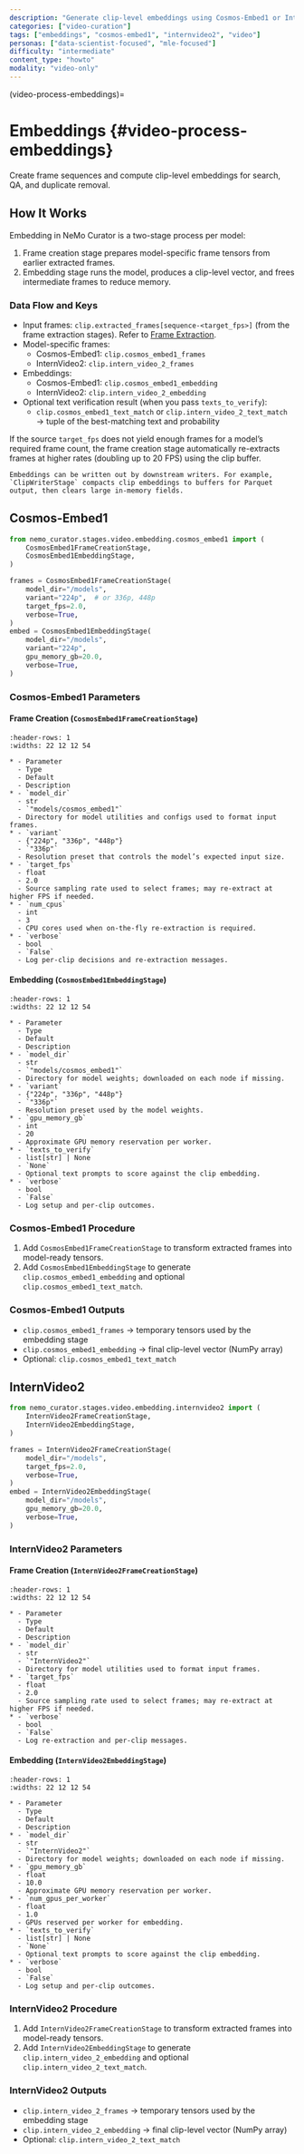 ```yaml
---
description: "Generate clip-level embeddings using Cosmos-Embed1 or InternVideo2"
categories: ["video-curation"]
tags: ["embeddings", "cosmos-embed1", "internvideo2", "video"]
personas: ["data-scientist-focused", "mle-focused"]
difficulty: "intermediate"
content_type: "howto"
modality: "video-only"
---
```


<!-- markdownlint-disable MD041 -->

(video-process-embeddings)=

# Embeddings {#video-process-embeddings}

Create frame sequences and compute clip-level embeddings for search, QA, and duplicate removal.

## How It Works

Embedding in NeMo Curator is a two-stage process per model:

1. Frame creation stage prepares model-specific frame tensors from earlier extracted frames.
2. Embedding stage runs the model, produces a clip-level vector, and frees intermediate frames to reduce memory.

### Data Flow and Keys

- Input frames: `clip.extracted_frames[sequence-<target_fps>]` (from the frame extraction stages). Refer to [Frame Extraction](video-process-frame-extraction).
- Model-specific frames:
  - Cosmos-Embed1: `clip.cosmos_embed1_frames`
  - InternVideo2: `clip.intern_video_2_frames`
- Embeddings:
  - Cosmos-Embed1: `clip.cosmos_embed1_embedding`
  - InternVideo2: `clip.intern_video_2_embedding`
- Optional text verification result (when you pass `texts_to_verify`):
  - `clip.cosmos_embed1_text_match` or `clip.intern_video_2_text_match` → tuple of the best-matching text and probability

If the source `target_fps` does not yield enough frames for a model’s required frame count, the frame creation stage automatically re-extracts frames at higher rates (doubling up to 20 FPS) using the clip buffer.

```{note}
Embeddings can be written out by downstream writers. For example, `ClipWriterStage` compacts clip embeddings to buffers for Parquet output, then clears large in-memory fields.
```

## Cosmos-Embed1

```python
from nemo_curator.stages.video.embedding.cosmos_embed1 import (
    CosmosEmbed1FrameCreationStage,
    CosmosEmbed1EmbeddingStage,
)

frames = CosmosEmbed1FrameCreationStage(
    model_dir="/models",
    variant="224p",  # or 336p, 448p
    target_fps=2.0,
    verbose=True,
)
embed = CosmosEmbed1EmbeddingStage(
    model_dir="/models",
    variant="224p",
    gpu_memory_gb=20.0,
    verbose=True,
)
```

### Cosmos-Embed1 Parameters

#### Frame Creation (`CosmosEmbed1FrameCreationStage`)

```{list-table} Cosmos-Embed1 frame creation parameters
:header-rows: 1
:widths: 22 12 12 54

* - Parameter
  - Type
  - Default
  - Description
* - `model_dir`
  - str
  - `"models/cosmos_embed1"`
  - Directory for model utilities and configs used to format input frames.
* - `variant`
  - {"224p", "336p", "448p"}
  - `"336p"`
  - Resolution preset that controls the model’s expected input size.
* - `target_fps`
  - float
  - 2.0
  - Source sampling rate used to select frames; may re-extract at higher FPS if needed.
* - `num_cpus`
  - int
  - 3
  - CPU cores used when on-the-fly re-extraction is required.
* - `verbose`
  - bool
  - `False`
  - Log per-clip decisions and re-extraction messages.
```

#### Embedding (`CosmosEmbed1EmbeddingStage`)

```{list-table} Cosmos-Embed1 embedding parameters
:header-rows: 1
:widths: 22 12 12 54

* - Parameter
  - Type
  - Default
  - Description
* - `model_dir`
  - str
  - `"models/cosmos_embed1"`
  - Directory for model weights; downloaded on each node if missing.
* - `variant`
  - {"224p", "336p", "448p"}
  - `"336p"`
  - Resolution preset used by the model weights.
* - `gpu_memory_gb`
  - int
  - 20
  - Approximate GPU memory reservation per worker.
* - `texts_to_verify`
  - list[str] | None
  - `None`
  - Optional text prompts to score against the clip embedding.
* - `verbose`
  - bool
  - `False`
  - Log setup and per-clip outcomes.
```

### Cosmos-Embed1 Procedure

1. Add `CosmosEmbed1FrameCreationStage` to transform extracted frames into model-ready tensors.
2. Add `CosmosEmbed1EmbeddingStage` to generate `clip.cosmos_embed1_embedding` and optional `clip.cosmos_embed1_text_match`.

### Cosmos-Embed1 Outputs

- `clip.cosmos_embed1_frames` → temporary tensors used by the embedding stage
- `clip.cosmos_embed1_embedding` → final clip-level vector (NumPy array)
- Optional: `clip.cosmos_embed1_text_match`

## InternVideo2

```python
from nemo_curator.stages.video.embedding.internvideo2 import (
    InternVideo2FrameCreationStage,
    InternVideo2EmbeddingStage,
)

frames = InternVideo2FrameCreationStage(
    model_dir="/models",
    target_fps=2.0,
    verbose=True,
)
embed = InternVideo2EmbeddingStage(
    model_dir="/models",
    gpu_memory_gb=20.0,
    verbose=True,
)
```

### InternVideo2 Parameters

#### Frame Creation (`InternVideo2FrameCreationStage`)

```{list-table} InternVideo2 frame creation parameters
:header-rows: 1
:widths: 22 12 12 54

* - Parameter
  - Type
  - Default
  - Description
* - `model_dir`
  - str
  - `"InternVideo2"`
  - Directory for model utilities used to format input frames.
* - `target_fps`
  - float
  - 2.0
  - Source sampling rate used to select frames; may re-extract at higher FPS if needed.
* - `verbose`
  - bool
  - `False`
  - Log re-extraction and per-clip messages.
```

#### Embedding (`InternVideo2EmbeddingStage`)

```{list-table} InternVideo2 embedding parameters
:header-rows: 1
:widths: 22 12 12 54

* - Parameter
  - Type
  - Default
  - Description
* - `model_dir`
  - str
  - `"InternVideo2"`
  - Directory for model weights; downloaded on each node if missing.
* - `gpu_memory_gb`
  - float
  - 10.0
  - Approximate GPU memory reservation per worker.
* - `num_gpus_per_worker`
  - float
  - 1.0
  - GPUs reserved per worker for embedding.
* - `texts_to_verify`
  - list[str] | None
  - `None`
  - Optional text prompts to score against the clip embedding.
* - `verbose`
  - bool
  - `False`
  - Log setup and per-clip outcomes.
```

### InternVideo2 Procedure

1. Add `InternVideo2FrameCreationStage` to transform extracted frames into model-ready tensors.
2. Add `InternVideo2EmbeddingStage` to generate `clip.intern_video_2_embedding` and optional `clip.intern_video_2_text_match`.

### InternVideo2 Outputs

- `clip.intern_video_2_frames` → temporary tensors used by the embedding stage
- `clip.intern_video_2_embedding` → final clip-level vector (NumPy array)
- Optional: `clip.intern_video_2_text_match`

<!-- end -->
